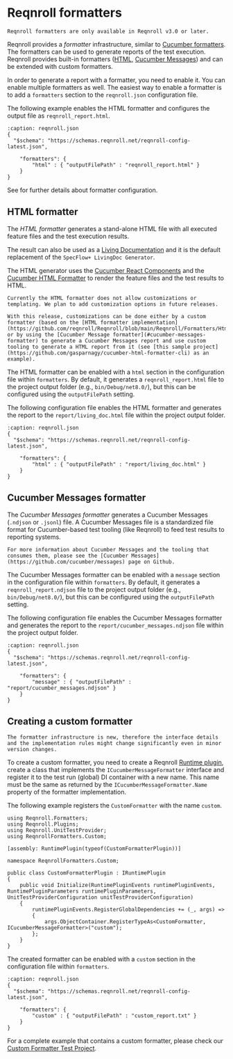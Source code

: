 # Reqnroll formatters

```{note}
Reqnroll formatters are only available in Reqnroll v3.0 or later.
```

Reqnroll provides a *formatter* infrastructure, similar to [Cucumber formatters](https://cucumber.io/docs/cucumber/reporting/#built-in-reporter-plugins). The formatters can be used to generate reports of the test execution. Reqnroll provides built-in formatters ([HTML](#html-formatter), [Cucumber Messages](#cucumber-messages-formatter)) and can be extended with custom formatters.

In order to generate a report with a formatter, you need to enable it. You can enable multiple formatters as well. The easiest way to enable a formatter is to add a `formatters` section to the `reqnroll.json` configuration file.

The following example enables the HTML formatter and configures the output file as `reqnroll_report.html`.

```{code-block} json
:caption: reqnroll.json
{
  "$schema": "https://schemas.reqnroll.net/reqnroll-config-latest.json",

    "formatters": {
        "html" : { "outputFilePath" : "reqnroll_report.html" }
    }
}
```

See [](../installation/formatter-configuration.md) for further details about formatter configuration.

## HTML formatter

The *HTML formatter* generates a stand-alone HTML file with all executed feature files and the test execution results. 

The result can also be used as a [Living Documentation](https://johnfergusonsmart.com/living-documentation-not-just-test-reports/) and it is the default replacement of the `SpecFlow+ LivingDoc Generator`.

The HTML generator uses the [Cucumber React Components](https://github.com/cucumber/react-components) and the [Cucumber HTML Formatter](https://github.com/cucumber/html-formatter) to render the feature files and the test results to HTML.

```{note}
Currently the HTML formatter does not allow customizations or templating. We plan to add customization options in future releases. 

With this release, customizations can be done either by a custom formatter (based on the [HTML formatter implementation](https://github.com/reqnroll/Reqnroll/blob/main/Reqnroll/Formatters/Html/HtmlFormatter.cs)) or by using the [Cucumber Message formatter](#cucumber-messages-formatter) to generate a Cucumber Messages report and use custom tooling to generate a HTML report from it (see [this sample project](https://github.com/gasparnagy/cucumber-html-formatter-cli) as an example).
```


The HTML formatter can be enabled with a `html` section in the configuration file within `formatters`. By default, it generates a `reqnroll_report.html` file to the project output folder (e.g., `bin/Debug/net8.0/`), but this can be configured using the `outputFilePath` setting.

The following configuration file enables the HTML formatter and generates the report to the `report/living_doc.html` file within the project output folder.

```{code-block} json
:caption: reqnroll.json
{
  "$schema": "https://schemas.reqnroll.net/reqnroll-config-latest.json",

    "formatters": {
        "html" : { "outputFilePath" : "report/living_doc.html" }
    }
}
```

## Cucumber Messages formatter

The *Cucumber Messages formatter* generates a Cucumber Messages (`.ndjson` or `.jsonl`) file. A Cucumber Messages file is a standardized file format for Cucumber-based test tooling (like Reqnroll) to feed test results to reporting systems.

```{note}
For more information about Cucumber Messages and the tooling that consumes them, please see the [Cucumber Messages](https://github.com/cucumber/messages) page on Github.
```

The Cucumber Messages formatter can be enabled with a `message` section in the configuration file within `formatters`. By default, it generates a `reqnroll_report.ndjson` file to the project output folder (e.g., `bin/Debug/net8.0/`), but this can be configured using the `outputFilePath` setting.

The following configuration file enables the Cucumber Messages formatter and generates the report to the `report/cucumber_messages.ndjson` file within the project output folder.

```{code-block} json
:caption: reqnroll.json
{
  "$schema": "https://schemas.reqnroll.net/reqnroll-config-latest.json",

    "formatters": {
        "message" : { "outputFilePath" : "report/cucumber_messages.ndjson" }
    }
}
```

## Creating a custom formatter

```{warning}
The formatter infrastructure is new, therefore the interface details and the implementation rules might change significantly even in minor version changes. 
```

To create a custom formatter, you need to create a Reqnroll [Runtime plugin](../extend/plugins.md#runtime-plugins), create a class that implements the `ICucumberMessageFormatter` interface and register it to the test run (global) DI container with a new name. This name must be the same as returned by the `ICucumberMessageFormatter.Name` property of the formatter implementation.

The following example registers the `CustomFormatter` with the name `custom`.

```{code-block} c#
using Reqnroll.Formatters;
using Reqnroll.Plugins;
using Reqnroll.UnitTestProvider;
using ReqnrollFormatters.Custom;

[assembly: RuntimePlugin(typeof(CustomFormatterPlugin))]

namespace ReqnrollFormatters.Custom;

public class CustomFormatterPlugin : IRuntimePlugin
{
    public void Initialize(RuntimePluginEvents runtimePluginEvents, RuntimePluginParameters runtimePluginParameters, UnitTestProviderConfiguration unitTestProviderConfiguration)
    {
        runtimePluginEvents.RegisterGlobalDependencies += (_, args) =>
        {
            args.ObjectContainer.RegisterTypeAs<CustomFormatter, ICucumberMessageFormatter>("custom");
        };
    }
}
```

The created formatter can be enabled with a `custom` section in the configuration file within `formatters`.


```{code-block} json
:caption: reqnroll.json
{
  "$schema": "https://schemas.reqnroll.net/reqnroll-config-latest.json",

    "formatters": {
        "custom" : { "outputFilePath" : "custom_report.txt" }
    }
}
```

For a complete example that contains a custom formatter, please check our [Custom Formatter Test Project](https://github.com/reqnroll/Reqnroll.ExploratoryTestProjects/tree/main/ReqnrollFormatters/ReqnrollFormatters.Custom).
